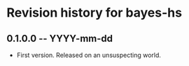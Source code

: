# Revision history for bayes-hs

## 0.1.0.0 -- YYYY-mm-dd

* First version. Released on an unsuspecting world.
